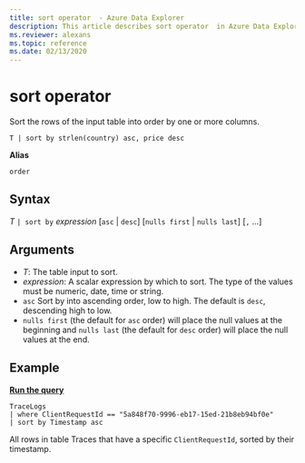 ```yaml
---
title: sort operator  - Azure Data Explorer
description: This article describes sort operator  in Azure Data Explorer.
ms.reviewer: alexans
ms.topic: reference
ms.date: 02/13/2020
---
```

# sort operator

Sort the rows of the input table into order by one or more columns.

```kusto
T | sort by strlen(country) asc, price desc
```

**Alias**

`order`

## Syntax

*T* `| sort by` *expression* [`asc` | `desc`] [`nulls first` | `nulls last`] [`,` ...]

## Arguments

* *T*: The table input to sort.
* *expression*: A scalar expression by which to sort. The type of the values must be numeric, date, time or string.
* `asc` Sort by into ascending order, low to high. The default is `desc`, descending high to low.
* `nulls first` (the default for `asc` order) will place the null values at the beginning and `nulls last` (the default for `desc` order) will place the null values at the end.

## Example

[**Run the query**](https://dataexplorer.azure.com/clusters/help/databases/SampleLogs?query=H4sIAAAAAAAAAwspSkxO9clPL+aqUSjPSC1KVXDOyUzNKwlKLSxNLS7xTFGwtVVQMk20MLFIMzfQtbS0NNNNTTI01zU0TU3RNTJMskhNsjRJSjNIVQKaUJxfVKKQVKkQkpkL1JyYW6CQWJwMAFAUnRtjAAAA)

```kusto
TraceLogs
| where ClientRequestId == "5a848f70-9996-eb17-15ed-21b8eb94bf0e"
| sort by Timestamp asc
```

All rows in table Traces that have a specific `ClientRequestId`, sorted by their timestamp.
